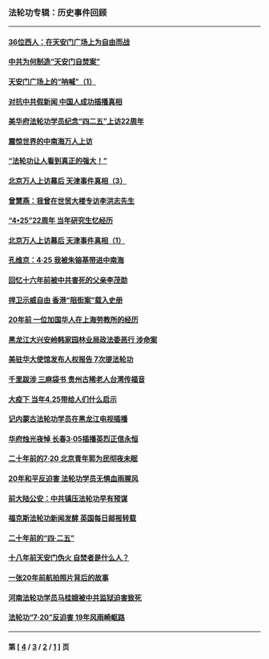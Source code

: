 ### 法轮功专辑：历史事件回顾
---
#### [36位西人：在天安门广场上为自由而战](../../pages/nf5793/n13390029.md?01040430) 
#### [中共为何制造“天安门自焚案”](../../pages/nf5793/n13183270.md?01040430) 
#### [天安门广场上的“呐喊”（1）](../../pages/nf5793/n13105277.md?01040430) 
#### [对抗中共假新闻 中国人成功插播真相](../../pages/nf5793/n12910618.md?01040430) 
#### [美华府法轮功学员纪念“四二五”上访22周年](../../pages/nf5793/n12904445.md?01040430) 
#### [震惊世界的中南海万人上访](../../pages/nf5793/n12903976.md?01040430) 
#### [“法轮功让人看到真正的强大！”](../../pages/nf5793/n12903195.md?01040430) 
#### [北京万人上访幕后 天津事件真相（3）](../../pages/nf5793/n12902807.md?01040430) 
#### [曾慧燕：我曾在世贸大楼专访李洪志先生](../../pages/nf5793/n12898729.md?01040430) 
#### [“4•25”22周年 当年研究生忆经历](../../pages/nf5793/n12894152.md?01040430) 
#### [北京万人上访幕后 天津事件真相（1）](../../pages/nf5793/n12885174.md?01040430) 
#### [孔维京：4·25 我被朱镕基带进中南海](../../pages/nf5793/n12864987.md?01040430) 
#### [回忆十六年前被中共害死的父亲李茂勋](../../pages/nf5793/n12880270.md?01040430) 
#### [捍卫示威自由 香港“阻街案”载入史册](../../pages/nf5793/n12811245.md?01040430) 
#### [20年前 一位加国华人在上海劳教所的经历](../../pages/nf5793/n12707932.md?01040430) 
#### [黑龙江大兴安岭韩家园林业局政法委恶行 涉命案](../../pages/nf5793/n12622815.md?01040430) 
#### [美驻华大使馆发布人权报告 7次提法轮功](../../pages/nf5793/n12520541.md?01040430) 
#### [千里跋涉 三麻袋书 贵州古稀老人台湾传福音](../../pages/nf5793/n12198750.md?01040430) 
#### [大疫下 当年4.25带给人们什么启示](../../pages/nf5793/n12058565.md?01040430) 
#### [记内蒙古法轮功学员在黑龙江电视插播](../../pages/nf5793/n11699194.md?01040430) 
#### [华府烛光夜悼 长春3·05插播英烈正信永恒](../../pages/nf5793/n11397432.md?01040430) 
#### [二十年前的7·20 北京青年郭为民彻夜未眠](../../pages/nf5793/n11354195.md?01040430) 
#### [20年和平反迫害 法轮功学员无惧血雨腥风](../../pages/nf5793/n11348279.md?01040430) 
#### [前大陆公安：中共镇压法轮功早有预谋](../../pages/nf5793/n11352168.md?01040430) 
#### [福克斯法轮功新闻发酵  英国每日邮报转载](../../pages/nf5793/n11285952.md?01040430) 
#### [二十年前的“四·二五”](../../pages/nf5793/n11207639.md?01040430) 
#### [十八年前天安门伪火 自焚者是什么人？](../../pages/nf5793/n10996556.md?01040430) 
#### [一张20年前航拍照片背后的故事](../../pages/nf5793/n10693797.md?01040430) 
#### [河南法轮功学员马桂娥被中共监狱迫害致死](../../pages/nf5793/n10684974.md?01040430) 
#### [法轮功“7‧20”反迫害 19年风雨崎岖路](../../pages/nf5793/n10570834.md?01040430) 

---
#### 第 [ [4](./4.md?01040430) / [3](./3.md?01040430) / [2](./2.md?01040430) / [1](./1.md?01040430) ] 页
